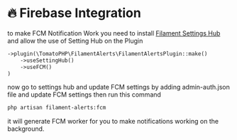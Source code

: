 # 🔥 Firebase Integration

to make FCM Notification Work you need to install [Filament Settings Hub](https://www.github.com/tomatophp/filament-settings-hub) and allow the use of Setting Hub on the Plugin

```php
->plugin(\TomatoPHP\FilamentAlerts\FilamentAlertsPlugin::make()
    ->useSettingHub()
    ->useFCM()
)
```

now go to settings hub and update FCM settings by adding admin-auth.json file and update FCM settings then run this command

```bash
php artisan filament-alerts:fcm
```

it will generate FCM worker for you to make notifications working on the background.
